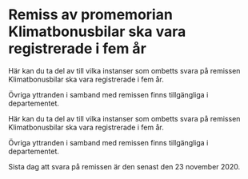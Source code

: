 # Remiss av promemorian Klimatbonusbilar ska vara registrerade i fem år

Här kan du ta del av till vilka instanser som ombetts svara på remissen Klimatbonusbilar ska vara registrerade i fem år.

Övriga yttranden i samband med remissen finns tillgängliga i departementet.

Här kan du ta del av till vilka instanser som ombetts svara på remissen Klimatbonusbilar ska vara registrerade i fem år.

Övriga yttranden i samband med remissen finns tillgängliga i departementet.

Sista dag att svara på remissen är den senast den 23 november 2020.
